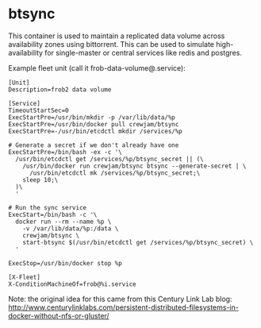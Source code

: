 
btsync
======

This container is used to maintain a replicated data volume across availability
zones using bittorrent. This can be used to simulate high-availability for
single-master or central services like redis and postgres.

Example fleet unit (call it frob-data-volume@.service):

    [Unit]
    Description=frob2 data volume
    
    [Service]
    TimeoutStartSec=0
    ExecStartPre=/usr/bin/mkdir -p /var/lib/data/%p
    ExecStartPre=/usr/bin/docker pull crewjam/btsync
    ExecStartPre=-/usr/bin/etcdctl mkdir /services/%p
    
    # Generate a secret if we don't already have one
    ExecStartPre=/bin/bash -ex -c '\
      /usr/bin/etcdctl get /services/%p/btsync_secret || (\
        /usr/bin/docker run crewjam/btsync btsync --generate-secret | \
          /usr/bin/etcdctl mk /services/%p/btsync_secret;\
        sleep 10;\
      )\
      '
    
    # Run the sync service
    ExecStart=/bin/bash -c '\
      docker run --rm --name %p \
        -v /var/lib/data/%p:/data \
        crewjam/btsync \
        start-btsync $(/usr/bin/etcdctl get /services/%p/btsync_secret) \
      '
    
    ExecStop=/usr/bin/docker stop %p
    
    [X-Fleet]
    X-ConditionMachineOf=frob@%i.service

Note: the original idea for this came from this Century Link Lab blog: 
http://www.centurylinklabs.com/persistent-distributed-filesystems-in-docker-without-nfs-or-gluster/